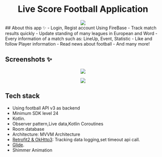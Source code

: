 <h1 align="center">Live Score Football Application</h1>
<div align="center">
	<img src="https://github.com/nguyenhunq221/FlashScoreX/assets/93783581/df9cc00f-871e-4334-ae0a-533d3ca485aa">
</div>
## About this app ✨️
- Login, Regist account Using FireBase
- Track match results quickly
- Update standing of many leagues in European and Word
- Every information of a match such as: LineUp, Event, Statistic
- Like and follow Player information
- Read news about football
- And many more!

## Screenshots ✨️

<p align="center">  
  <img src="https://github.com/nguyenhunq221/FlashScoreX/assets/93783581/df9cc00f-871e-4334-ae0a-533d3ca485aa" /> 
</p>
<p align="center">  
  <img src="https://github.com/nguyenhunq221/FlashScoreX/assets/93783581/df9cc00f-871e-4334-ae0a-533d3ca485aa" /> 
</p>

## Tech stack
- Using football API v3 as backend
- Minimum SDK level 24
- Kotlin.
- Observer pattern,Live data,Kotlin Coroutines
- Room database
- Architecture: MVVM Architecture
- [Retrofit2 & OkHttp3](https://github.com/square/retrofit): Tracking data logging,set timeout api call.
- [Glide](https://github.com/bumptech/glide).
- Shimmer Animation
